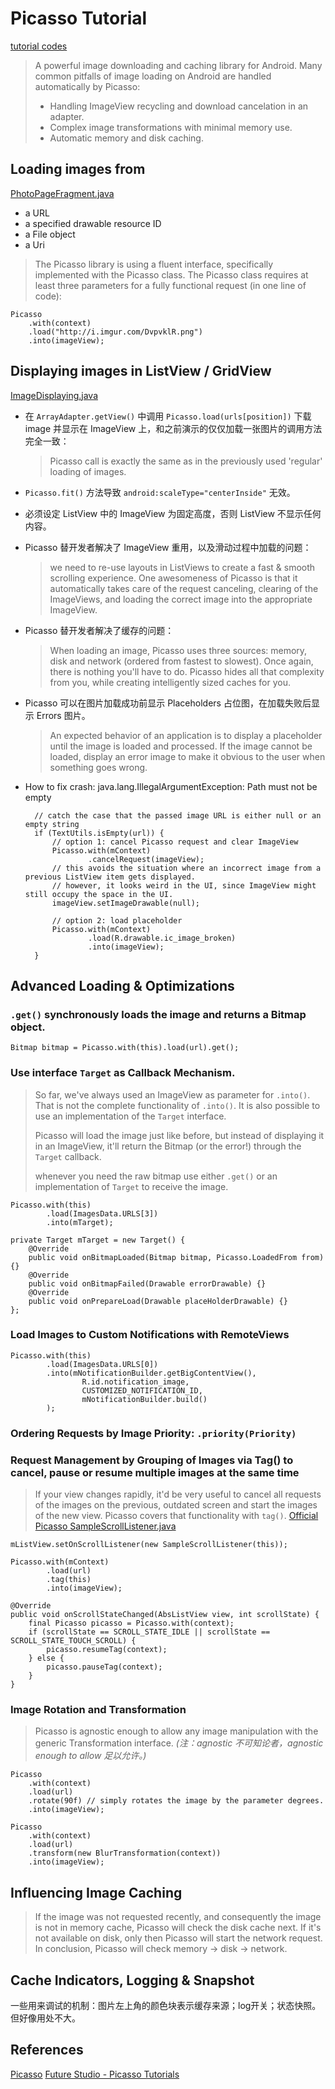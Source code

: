 # Picasso Tutorial

[tutorial codes](../../app/src/main/java/me/li2/android/tutorial/Picasso)

> A powerful image downloading and caching library for Android.
> Many common pitfalls of image loading on Android are handled automatically by Picasso:
>
> - Handling ImageView recycling and download cancelation in an adapter.
> - Complex image transformations with minimal memory use.
> - Automatic memory and disk caching.


## Loading images from

[PhotoPageFragment.java](../../app/src/main/java/me/li2/android/tutorial/Picasso/PhotoPageFragment.java)

- a URL
- a specified drawable resource ID
- a File object
- a Uri

> The Picasso library is using a fluent interface, specifically implemented with the Picasso class. The Picasso class requires at least three parameters for a fully functional request (in one line of code):
 
    Picasso
        .with(context)
        .load("http://i.imgur.com/DvpvklR.png")
        .into(imageView);


## Displaying images in ListView / GridView

[ImageDisplaying.java](../../app/src/main/java/me/li2/android/tutorial/Picasso/L2ImageDisplaying/ImageDisplaying.java)

* 在 `ArrayAdapter.getView()` 中调用 `Picasso.load(urls[position])` 下载 image 并显示在 ImageView 上，和之前演示的仅仅加载一张图片的调用方法完全一致：

    > Picasso call is exactly the same as in the previously used 'regular' loading of images.

* `Picasso.fit()` 方法导致 `android:scaleType="centerInside"` 无效。

* 必须设定 ListView 中的 ImageView 为固定高度，否则 ListView 不显示任何内容。

* Picasso 替开发者解决了 ImageView 重用，以及滑动过程中加载的问题：

     > we need to re-use layouts in ListViews to create a fast & smooth scrolling experience. One awesomeness of Picasso is that it automatically takes care of the request canceling, clearing of the ImageViews, and loading the correct image into the appropriate ImageView.

* Picasso 替开发者解决了缓存的问题：

    > When loading an image, Picasso uses three sources: memory, disk and network (ordered from fastest to slowest). Once again, there is nothing you'll have to do. Picasso hides all that complexity from you, while creating intelligently sized caches for you. 

* Picasso 可以在图片加载成功前显示 Placeholders 占位图，在加载失败后显示 Errors 图片。
    
    > An expected behavior of an application is to display a placeholder until the image is loaded and processed. If the image cannot be loaded, display an error image to make it obvious to the user when something goes wrong.

* How to fix crash: java.lang.IllegalArgumentException: Path must not be empty
        
        // catch the case that the passed image URL is either null or an empty string
        if (TextUtils.isEmpty(url)) {
            // option 1: cancel Picasso request and clear ImageView
            Picasso.with(mContext)
                    .cancelRequest(imageView);
            // this avoids the situation where an incorrect image from a previous ListView item gets displayed.
            // however, it looks weird in the UI, since ImageView might still occupy the space in the UI.
            imageView.setImageDrawable(null);
    
            // option 2: load placeholder
            Picasso.with(mContext)
                    .load(R.drawable.ic_image_broken)
                    .into(imageView);
        } 


## Advanced Loading & Optimizations

### `.get()` synchronously loads the image and returns a Bitmap object.

    Bitmap bitmap = Picasso.with(this).load(url).get();

### Use interface `Target` as Callback Mechanism.
 
> So far, we've always used an ImageView as parameter for `.into()`. That is not the complete functionality of `.into()`. It is also possible to use an implementation of the `Target` interface.
>
> Picasso will load the image just like before, but instead of displaying it in an ImageView, it'll return the Bitmap (or the error!) through the `Target` callback.
>
> whenever you need the raw bitmap use either `.get()` or an implementation of `Target` to receive the image.

    Picasso.with(this)
            .load(ImagesData.URLS[3])
            .into(mTarget);
    
    private Target mTarget = new Target() {
        @Override
        public void onBitmapLoaded(Bitmap bitmap, Picasso.LoadedFrom from) {}
        @Override
        public void onBitmapFailed(Drawable errorDrawable) {}
        @Override
        public void onPrepareLoad(Drawable placeHolderDrawable) {}
    };
        
### Load Images to Custom Notifications with RemoteViews

    Picasso.with(this)
            .load(ImagesData.URLS[0])
            .into(mNotificationBuilder.getBigContentView(),
                    R.id.notification_image,
                    CUSTOMIZED_NOTIFICATION_ID,
                    mNotificationBuilder.build()
            );

### Ordering Requests by Image Priority: `.priority(Priority)`

### Request Management by Grouping of Images via Tag() to cancel, pause or resume multiple images at the same time
    
> If your view changes rapidly, it'd be very useful to cancel all requests of the images on the previous, outdated screen and start the images of the new view. Picasso covers that functionality with `tag()`. [Official Picasso SampleScrollListener.java](https://github.com/square/picasso/blob/master/picasso-sample/src/main/java/com/example/picasso/SampleScrollListener.java)

    mListView.setOnScrollListener(new SampleScrollListener(this));

    Picasso.with(mContext)
            .load(url)
            .tag(this)
            .into(imageView);
    
    @Override
    public void onScrollStateChanged(AbsListView view, int scrollState) {
        final Picasso picasso = Picasso.with(context);
        if (scrollState == SCROLL_STATE_IDLE || scrollState == SCROLL_STATE_TOUCH_SCROLL) {
            picasso.resumeTag(context);
        } else {
            picasso.pauseTag(context);
        }
    }

### Image Rotation and Transformation

> Picasso is agnostic enough to allow any image manipulation with the generic Transformation interface. *(注：agnostic 不可知论者，agnostic enough to allow 足以允许。)*

    Picasso  
        .with(context)
        .load(url)
        .rotate(90f) // simply rotates the image by the parameter degrees.
        .into(imageView);
        
    Picasso  
        .with(context)
        .load(url)
        .transform(new BlurTransformation(context))
        .into(imageView);



## Influencing Image Caching ##

> If the image was not requested recently, and consequently the image is not in memory cache, Picasso will check the disk cache next. If it's not available on disk, only then Picasso will start the network request.
> In conclusion, Picasso will check memory -> disk -> network.


## Cache Indicators, Logging & Snapshot ##

一些用来调试的机制：图片左上角的颜色块表示缓存来源；log开关；状态快照。但好像用处不大。


## References

[Picasso](http://square.github.io/picasso/)
[Future Studio - Picasso Tutorials](https://futurestud.io/tutorials/picasso-series-round-up)
